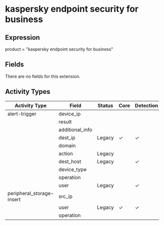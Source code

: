 kaspersky endpoint security for business
========================================

Expression
----------

product = "kaspersky endpoint security for business"

Fields
------

There are no fields for this extension.

Activity Types
--------------

| Activity Type             | Field           | Status | Core     | Detection | Informational |
| ------------------------- | --------------- | ------ | -------- | --------- | ------------- |
| alert-trigger             | device_ip       |        |          |           |               |
|                           | result          |        |          |           |               |
|                           | additional_info |        |          |           |               |
|                           | dest_ip         | Legacy | &#10003; | &#10003;  |               |
|                           | domain          |        |          |           |               |
|                           | action          | Legacy |          |           | &#10003;      |
|                           | dest_host       | Legacy |          | &#10003;  |               |
|                           | device_type     |        |          |           |               |
|                           | operation       |        |          |           |               |
|                           | user            | Legacy |          | &#10003;  |               |
| peripheral_storage-insert | src_ip          |        |          |           |               |
|                           | user            | Legacy | &#10003; | &#10003;  |               |
|                           | operation       |        |          |           |               |

